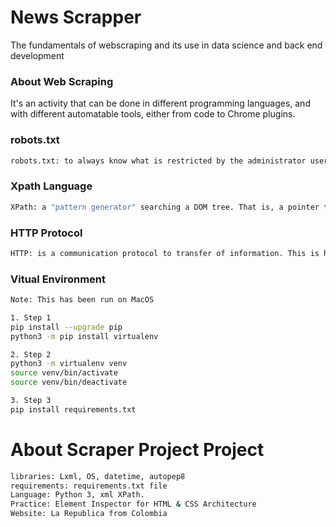 # News Scrapper

The fundamentals of webscraping and its use in data science and back end development

### About Web Scraping
It's an activity that can be done in different programming languages,
and with different automatable tools, either from code to Chrome plugins.

### robots.txt
```sh
robots.txt: to always know what is restricted by the administrator user, thus, not incur on any legal problems
```
### Xpath Language
```sh
XPath: a "pattern generator" searching a DOM tree. That is, a pointer to an XML. "Xpath is to HTML as REGEX is to a text document."
```
### HTTP Protocol
```sh
HTTP: is a communication protocol to transfer of information. This is how the client and the server talk
```
### Vitual Environment
```sh
Note: This has been run on MacOS

1. Step 1
pip install --upgrade pip
python3 -m pip install virtualenv

2. Step 2
python3 -m virtualenv venv
source venv/bin/activate
source venv/bin/deactivate

3. Step 3
pip install requirements.txt
```

# About Scraper Project Project
```sh
libraries: Lxml, OS, datetime, autopep8
requirements: requirements.txt file
Language: Python 3, xml XPath.
Practice: Element Inspector for HTML & CSS Architecture
Website: La Republica from Colombia 
```